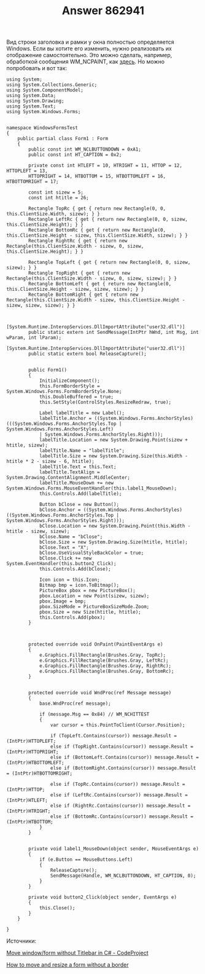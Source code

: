 ﻿---
title: "Answer 862941"
se.owner.user_id: 240512
se.owner.display_name: "MSDN.WhiteKnight"
se.owner.link: "https://ru.stackoverflow.com/users/240512/msdn-whiteknight"
se.answer_id: 862941
se.question_id: 860084
se.post_type: answer
se.score: 2
se.is_accepted: False
---
<p>Вид строки заголовка и рамки у окна полностью определяется Windows. Если вы хотите его изменить, нужно реализовать их отображение самостоятельно. Это можно сделать, например, обработкой сообщения WM_NCPAINT, как <a href="https://ru.stackoverflow.com/questions/649179/%D0%9A%D0%B0%D0%BA-%D0%B8%D0%B7%D0%BC%D0%B5%D0%BD%D0%B8%D1%82%D1%8C-%D1%86%D0%B2%D0%B5%D1%82-%D1%84%D1%80%D0%B5%D0%B9%D0%BC%D0%B0/652269#652269">здесь</a>. Но можно попробовать и вот так:</p>

<pre><code>using System;
using System.Collections.Generic;
using System.ComponentModel;
using System.Data;
using System.Drawing;
using System.Text;
using System.Windows.Forms;    


namespace WindowsFormsTest
{
    public partial class Form1 : Form
    {
        public const int WM_NCLBUTTONDOWN = 0xA1;
        public const int HT_CAPTION = 0x2;

        private const int HTLEFT = 10, HTRIGHT = 11, HTTOP = 12,  HTTOPLEFT = 13,
        HTTOPRIGHT = 14, HTBOTTOM = 15, HTBOTTOMLEFT = 16, HTBOTTOMRIGHT = 17;

        const int sizew = 5;
        const int htitle = 26;

        Rectangle TopRc { get { return new Rectangle(0, 0, this.ClientSize.Width, sizew); } }
        Rectangle LeftRc { get { return new Rectangle(0, 0, sizew, this.ClientSize.Height); } }
        Rectangle BottomRc { get { return new Rectangle(0, this.ClientSize.Height - sizew, this.ClientSize.Width, sizew); } }
        Rectangle RightRc { get { return new Rectangle(this.ClientSize.Width - sizew, 0, sizew, this.ClientSize.Height); } }

        Rectangle TopLeft { get { return new Rectangle(0, 0, sizew, sizew); } }
        Rectangle TopRight { get { return new Rectangle(this.ClientSize.Width - sizew, 0, sizew, sizew); } }
        Rectangle BottomLeft { get { return new Rectangle(0, this.ClientSize.Height - sizew, sizew, sizew); } }
        Rectangle BottomRight { get { return new Rectangle(this.ClientSize.Width - sizew, this.ClientSize.Height - sizew, sizew, sizew); } }


        [System.Runtime.InteropServices.DllImportAttribute("user32.dll")]
        public static extern int SendMessage(IntPtr hWnd, int Msg, int wParam, int lParam);
        [System.Runtime.InteropServices.DllImportAttribute("user32.dll")]
        public static extern bool ReleaseCapture();


        public Form1()
        {
            InitializeComponent();
            this.FormBorderStyle = System.Windows.Forms.FormBorderStyle.None;            
            this.DoubleBuffered = true;
            this.SetStyle(ControlStyles.ResizeRedraw, true);

            Label labelTitle = new Label();
            labelTitle.Anchor = ((System.Windows.Forms.AnchorStyles)(((System.Windows.Forms.AnchorStyles.Top | System.Windows.Forms.AnchorStyles.Left)
            | System.Windows.Forms.AnchorStyles.Right)));            
            labelTitle.Location = new System.Drawing.Point(sizew + htitle, sizew);
            labelTitle.Name = "labelTitle";
            labelTitle.Size = new System.Drawing.Size(this.Width - htitle * 2 - sizew - 6, htitle);            
            labelTitle.Text = this.Text;
            labelTitle.TextAlign = System.Drawing.ContentAlignment.MiddleCenter;
            labelTitle.MouseDown += new System.Windows.Forms.MouseEventHandler(this.label1_MouseDown);
            this.Controls.Add(labelTitle);

            Button bClose = new Button();
            bClose.Anchor = ((System.Windows.Forms.AnchorStyles)((System.Windows.Forms.AnchorStyles.Top | System.Windows.Forms.AnchorStyles.Right)));
            bClose.Location = new System.Drawing.Point(this.Width - htitle - sizew, sizew);
            bClose.Name = "bClose";
            bClose.Size = new System.Drawing.Size(htitle, htitle);            
            bClose.Text = "X";
            bClose.UseVisualStyleBackColor = true;
            bClose.Click += new System.EventHandler(this.button2_Click);
            this.Controls.Add(bClose);

            Icon icon = this.Icon;
            Bitmap bmp = icon.ToBitmap();
            PictureBox pbox = new PictureBox();
            pbox.Location = new Point(sizew, sizew);
            pbox.Image = bmp;
            pbox.SizeMode = PictureBoxSizeMode.Zoom;
            pbox.Size = new Size(htitle, htitle);
            this.Controls.Add(pbox);
        }



        protected override void OnPaint(PaintEventArgs e) 
        {
            e.Graphics.FillRectangle(Brushes.Gray, TopRc);
            e.Graphics.FillRectangle(Brushes.Gray, LeftRc);
            e.Graphics.FillRectangle(Brushes.Gray, RightRc);
            e.Graphics.FillRectangle(Brushes.Gray, BottomRc);
        }


        protected override void WndProc(ref Message message)
        {
            base.WndProc(ref message);

            if (message.Msg == 0x84) // WM_NCHITTEST
            {
                var cursor = this.PointToClient(Cursor.Position);

                if (TopLeft.Contains(cursor)) message.Result = (IntPtr)HTTOPLEFT;
                else if (TopRight.Contains(cursor)) message.Result = (IntPtr)HTTOPRIGHT;
                else if (BottomLeft.Contains(cursor)) message.Result = (IntPtr)HTBOTTOMLEFT;
                else if (BottomRight.Contains(cursor)) message.Result = (IntPtr)HTBOTTOMRIGHT;

                else if (TopRc.Contains(cursor)) message.Result = (IntPtr)HTTOP;
                else if (LeftRc.Contains(cursor)) message.Result = (IntPtr)HTLEFT;
                else if (RightRc.Contains(cursor)) message.Result = (IntPtr)HTRIGHT;
                else if (BottomRc.Contains(cursor)) message.Result = (IntPtr)HTBOTTOM;
            }
        }


        private void label1_MouseDown(object sender, MouseEventArgs e)
        {
            if (e.Button == MouseButtons.Left)
            {
                ReleaseCapture();
                SendMessage(Handle, WM_NCLBUTTONDOWN, HT_CAPTION, 0);
            }
        }

        private void button2_Click(object sender, EventArgs e)
        {
            this.Close();
        }
    }

}
</code></pre>

<p>Источники:</p>

<p><a href="https://www.codeproject.com/Articles/11114/Move-window-form-without-Titlebar-in-C" rel="nofollow noreferrer">Move window/form without Titlebar in C# - CodeProject</a></p>

<p><a href="https://stackoverflow.com/a/32261547/8674428">How to move and resize a form without a border</a></p>

